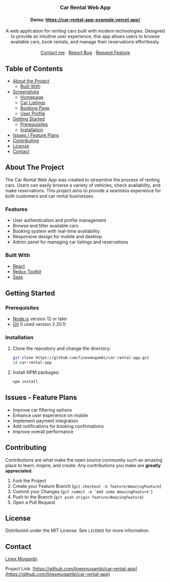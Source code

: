<br />
<p align="center">
  <a href="https://github.com/linexmugambi/car-rental-app">
   
  </a>

  <h3 align="center">Car Rental Web App</h3>
  
  <h4 align="center">Demo: <a href="https://car-rental-app-example.vercel.app/">https://car-rental-app-example.vercel.app/</a></h4>

  <p align="center">
    A web application for renting cars built with modern technologies. Designed to provide an intuitive user experience, this app allows users to browse available cars, book rentals, and manage their reservations effortlessly.
    <br />
    <br />
    <a href="https://twitter.com/linexmugambi">Contact me</a>
    ·
    <a href="https://github.com/linexmugambi/car-rental-app/issues">Report Bug</a>
    ·
    <a href="https://github.com/linexmugambi/car-rental-app/issues">Request Feature</a>
  </p>
</p>

<!-- TABLE OF CONTENTS -->

## Table of Contents

- [About the Project](#about-the-project)
  - [Built With](#built-with)
- [Screenshots](#screenshots)
  - [Homepage](#homepage)
  - [Car Listings](#car-listings)
  - [Booking Page](#booking-page)
  - [User Profile](#user-profile)
- [Getting Started](#getting-started)
  - [Prerequisites](#prerequisites)
  - [Installation](#installation)
- [Issues / Feature Plans](#issues---feature-plans)
- [Contributing](#contributing)
- [License](#license)
- [Contact](#contact)

<!-- ABOUT THE PROJECT -->

## About The Project

The Car Rental Web App was created to streamline the process of renting cars. Users can easily browse a variety of vehicles, check availability, and make reservations. This project aims to provide a seamless experience for both customers and car rental businesses.

### Features
- User authentication and profile management
- Browse and filter available cars
- Booking system with real-time availability
- Responsive design for mobile and desktop
- Admin panel for managing car listings and reservations

### Built With

- [React](https://reactjs.org)
- [Redux Toolkit](https://redux-toolkit.js.org/)
- [Sass](https://sass-lang.com/)



## Getting Started

### Prerequisites

- [Node.js](https://nodejs.org/en/) version 12 or later
- [Git](https://git-scm.com/) (I used version 2.20.1)

### Installation

1. Clone the repository and change the directory:

    ```sh
    git clone https://github.com/linexmugambi/car-rental-app.git
    cd car-rental-app
    ```

2. Install NPM packages:

    ```sh
    npm install
    ```



<!-- Issues / Future plans -->

## Issues - Feature Plans

- Improve car filtering options
- Enhance user experience on mobile
- Implement payment integration
- Add notifications for booking confirmations
- Improve overall performance

<!-- CONTRIBUTING -->

## Contributing

Contributions are what make the open source community such an amazing place to learn, inspire, and create. Any contributions you make are **greatly appreciated**.

1. Fork the Project
2. Create your Feature Branch (`git checkout -b feature/AmazingFeature`)
3. Commit your Changes (`git commit -m 'Add some AmazingFeature'`)
4. Push to the Branch (`git push origin feature/AmazingFeature`)
5. Open a Pull Request



<!-- LICENSE -->

## License

Distributed under the MIT License. See `LICENSE` for more information.

<!-- CONTACT -->

## Contact

[Linex Mugambi](https://twitter.com/linexmugambi)

Project Link: [https://github.com/linexmugambi/car-rental-app](https://github.com/linexmugambi/car-rental-app)
